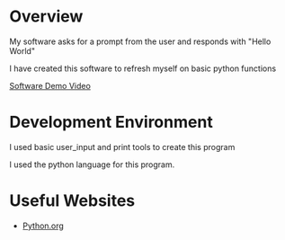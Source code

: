# Overview

My software asks for a prompt from the user and responds with "Hello World"

I have created this software to refresh myself on basic python functions

[Software Demo Video](https://youtu.be/IjrGVjt4M7w)

# Development Environment

I used basic user_input and print tools to create this program

I used the python language for this program.

# Useful Websites

* [Python.org](https://www.python.org/about/gettingstarted/)